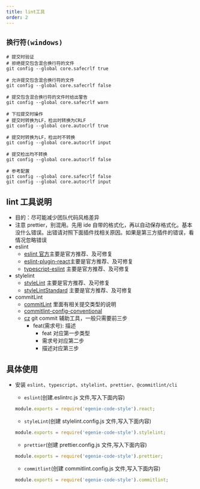 ```yaml
---
title: lint工具
order: 2
---
```


## `换行符(windows)`

```shell
# 提交时验证
# 拒绝提交包含混合换行符的文件
git config --global core.safecrlf true

# 允许提交包含混合换行符的文件
git config --global core.safecrlf false

# 提交包含混合换行符的文件时给出警告
git config --global core.safecrlf warn

# 下拉提交时操作
# 提交时转换为LF，检出时转换为CRLF
git config --global core.autocrlf true

# 提交时转换为LF，检出时不转换
git config --global core.autocrlf input

# 提交检出均不转换
git config --global core.autocrlf false

# 参考配置
git config --global core.safecrlf false
git config --global core.autocrlf input

```

## lint 工具说明

- 目的：尽可能减少团队代码风格差异
- 注意 prettier，别混用。先用 ide 自带的格式化，再以自动保存格式化。基本没什么错误。出错请对照下面插件找相关原因。如果是第三方插件的错误，看情况忽略错误
- eslint
  - [eslint 官方](https://cn.eslint.org/docs/rules/)主要是官方推荐、及可修复
  - [eslint-plugin-react](https://github.com/yannickcr/eslint-plugin-react)主要是官方推荐、及可修复
  - [typescript-eslint](https://github.com/typescript-eslint/typescript-eslint/tree/master/packages/eslint-plugin) 主要是官方推荐、及可修复
- stylelint
  - [styleLint](https://github.com/stylelint/stylelint/blob/master/docs/user-guide/rules/list.md) 主要是官方推荐、及可修复
  - [styleLintStandard](https://github.com/stylelint/stylelint-config-standard) 主要是官方推荐、及可修复
- commitLint
  - [commitLint](https://github.com/conventional-changelog/commitlint#benefits-using-commitlint) 里面有相关提交类型的说明
  - [commitlint-config-conventional](https://github.com/conventional-changelog/commitlint/tree/master/@commitlint/config-conventional)
  - [cz](https://github.com/commitizen/cz-cli) git commit 辅助工具，一般只需要前三步
    - feat(需求号): 描述
      - feat 对应第一步类型
      - 需求号对应第二步
      - 描述对应第三步

## 具体使用

- 安装 `eslint`、`typescript`、`stylelint`、`prettier`、`@commitlint/cli`

  - `eslint`(创建.eslintrc.js 文件,写入下面内容)

  ```js
  module.exports = require('egenie-code-style').react;
  ```

  - `styleLint`(创建 stylelint.config.js 文件,写入下面内容)

  ```js
  module.exports = require('egenie-code-style').stylelint;
  ```

  - `prettier`(创建 prettier.config.js 文件,写入下面内容)

  ```js
  module.exports = require('egenie-code-style').prettier;
  ```

  - `commitlint`(创建 commitlint.config.js 文件,写入下面内容)

  ```js
  module.exports = require('egenie-code-style').commitlint;
  ```
